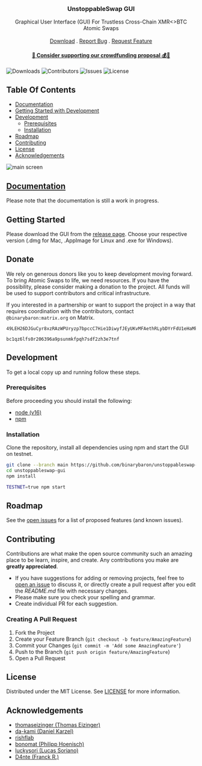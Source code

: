 <br/>
<p align="center">
  <h3 align="center">UnstoppableSwap GUI</h3>

  <p align="center">
    Graphical User Interface (GUI) For Trustless Cross-Chain XMR<>BTC Atomic Swaps 
    <br/>
    <br/>
    <a href="https://github.com/UnstoppableSwap/unstoppableswap-gui/releases">Download</a>
    .
    <a href="https://github.com/UnstoppableSwap/unstoppableswap-gui/issues">Report Bug</a>
    .
    <a href="https://github.com/UnstoppableSwap/unstoppableswap-gui/issues">Request Feature</a>
  </p>

  <h4 align="center">
    <a href="https://repo.getmonero.org/monero-project/ccs-proposals/-/merge_requests/477">🌟 Consider supporting our crowdfunding proposal 💰🚀</a>
  </h3>
</p>

![Downloads](https://img.shields.io/github/downloads/UnstoppableSwap/unstoppableswap-gui/total) ![Contributors](https://img.shields.io/github/contributors/UnstoppableSwap/unstoppableswap-gui?color=dark-green) ![Issues](https://img.shields.io/github/issues/UnstoppableSwap/unstoppableswap-gui) ![License](https://img.shields.io/github/license/UnstoppableSwap/unstoppableswap-gui)

## Table Of Contents

- [Documentation](#documentation)
- [Getting Started with Development](#getting-started)
- [Development](#development)
  - [Prerequisites](#prerequisites)
  - [Installation](#installation)
- [Roadmap](#roadmap)
- [Contributing](#contributing)
- [License](#license)
- [Acknowledgements](#acknowledgements)

![main screen](https://github.com/UnstoppableSwap/unstoppableswap-gui/assets/86064887/75634e8e-73da-4ba2-8287-8e99171cd329)

## [Documentation](https://docs.unstoppableswap.net/)

Please note that the documentation is still a work in progress.

## Getting Started

Please download the GUI from the [release page](https://github.com/UnstoppableSwap/unstoppableswap-gui/releases). Choose your respective version (.dmg for Mac, .AppImage for Linux and .exe for Windows).

## Donate

We rely on generous donors like you to keep development moving forward. To bring Atomic Swaps to life, we need resources. If you have the possibility, please consider making a donation to the project. All funds will be used to support contributors and critical infrastructure.

If you interested in a partnership or want to support the project in a way that requires coordination with the contributors, contact `@binarybaron:matrix.org` on Matrix.

```filename="Monero Donation Address
49LEH26DJGuCyr8xzRAzWPUryzp7bpccC7Hie1DiwyfJEyUKvMFAethRLybDYrFdU1eHaMkKQpUPebY4WT3cSjEvThmpjPa
```

```filename="Monero Donation Address
bc1qz6lfs0r206396a9psunmkfpqh7sdf2zh3e7tnf
```

## Development

To get a local copy up and running follow these steps.

### Prerequisites

Before proceeding you should install the following:

- [node (v16)](https://nodejs.org/en/download/)
- [npm](https://docs.npmjs.com/downloading-and-installing-node-js-and-npm)

### Installation

Clone the repository, install all dependencies using npm and start the GUI on testnet.

```bash
git clone --branch main https://github.com/binarybaron/unstoppableswap-gui
cd unstoppableswap-gui
npm install
```

```bash
TESTNET=true npm start
```

## Roadmap

See the [open issues](https://github.com/UnstoppableSwap/unstoppableswap-gui/issues) for a list of proposed features (and known issues).

## Contributing

Contributions are what make the open source community such an amazing place to be learn, inspire, and create. Any contributions you make are **greatly appreciated**.

- If you have suggestions for adding or removing projects, feel free to [open an issue](https://github.com/UnstoppableSwap/unstoppableswap-gui/issues/new) to discuss it, or directly create a pull request after you edit the _README.md_ file with necessary changes.
- Please make sure you check your spelling and grammar.
- Create individual PR for each suggestion.

### Creating A Pull Request

1. Fork the Project
2. Create your Feature Branch (`git checkout -b feature/AmazingFeature`)
3. Commit your Changes (`git commit -m 'Add some AmazingFeature'`)
4. Push to the Branch (`git push origin feature/AmazingFeature`)
5. Open a Pull Request

## License

Distributed under the MIT License. See [LICENSE](https://github.com/UnstoppableSwap/unstoppableswap-gui/blob/main/LICENSE.md) for more information.

## Acknowledgements

- [thomaseizinger (Thomas Eizinger)](https://github.com/thomaseizinger)
- [da-kami (Daniel Karzel)](https://github.com/da-kami)
- [rishflab](https://github.com/rishflab)
- [bonomat (Philipp Hoenisch)](https://github.com/bonomat)
- [luckysori (Lucas Soriano)](https://github.com/luckysori)
- [D4nte (Franck R.)](https://github.com/D4nte)
